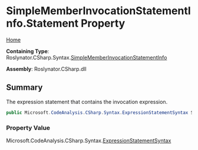 # SimpleMemberInvocationStatementInfo\.Statement Property

[Home](../../../../../README.md)

**Containing Type**: Roslynator\.CSharp\.Syntax\.[SimpleMemberInvocationStatementInfo](../README.md)

**Assembly**: Roslynator\.CSharp\.dll

## Summary

The expression statement that contains the invocation expression\.

```csharp
public Microsoft.CodeAnalysis.CSharp.Syntax.ExpressionStatementSyntax Statement { get; }
```

### Property Value

Microsoft\.CodeAnalysis\.CSharp\.Syntax\.[ExpressionStatementSyntax](https://docs.microsoft.com/en-us/dotnet/api/microsoft.codeanalysis.csharp.syntax.expressionstatementsyntax)

